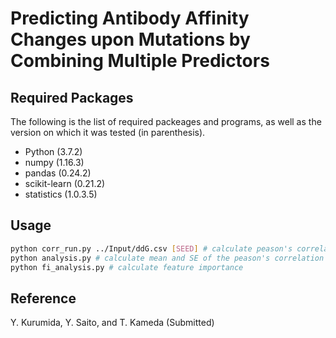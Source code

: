 #         Predicting Antibody Affinity Changes upon Mutations by Combining Multiple Predictors  







## Required Packages

The following is the list of required packeages and programs, as well as the version on which it was tested (in parenthesis).
- Python (3.7.2)
- numpy (1.16.3)
- pandas (0.24.2)
- scikit-learn (0.21.2)
- statistics (1.0.3.5)



## Usage

```bash
python corr_run.py ../Input/ddG.csv [SEED] # calculate peason's correlation each seed
python analysis.py # calculate mean and SE of the peason's correlation
python fi_analysis.py # calculate feature importance
```



## Reference

Y. Kurumida, Y. Saito, and T. Kameda (Submitted)

